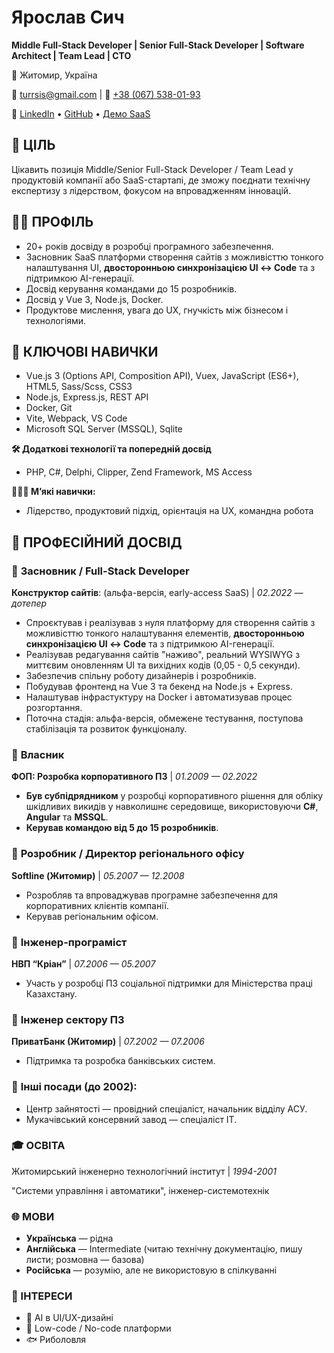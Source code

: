 # **Ярослав Сич**
**Middle Full-Stack Developer | Senior Full-Stack Developer | Software Architect | Team Lead | CTO**

📍 Житомир, Україна

📧 [turrsis@gmail.com](mailto:turrsis@gmail.com) | 📱 [+38 (067) 538-01-93](tel:+380675380193)

🔗 [LinkedIn](https://www.linkedin.com/in/turrsis/) • [GitHub](https://github.com/turrsis) • [Демо SaaS](https://alentena.com)

## **🎯 ЦІЛЬ**

Цікавить позиція Middle/Senior Full-Stack Developer / Team Lead у продуктовій компанії або SaaS-стартапі, де зможу поєднати технічну експертизу з лідерством, фокусом на впровадженням інновацій.

## **👨‍💻 ПРОФІЛЬ**

* 20+ років досвіду в розробці програмного забезпечення.
* Засновник SaaS платформи створення сайтів з можливісттю тонкого налаштування UI, **двосторонньою синхронізацією UI ↔ Code** та з підтримкою AI-генерації.
* Досвід керування командами до 15 розробників.
* Досвід у Vue 3, Node.js, Docker.
* Продуктове мислення, увага до UX, гнучкість між бізнесом і технологіями.

## **🧠 КЛЮЧОВІ НАВИЧКИ**
* Vue.js 3 (Options API, Composition API), Vuex, JavaScript (ES6+), HTML5, Sass/Scss, CSS3
* Node.js, Express.js, REST API
* Docker, Git
* Vite, Webpack, VS Code
* Microsoft SQL Server (MSSQL), Sqlite

**🛠️ Додаткові технології та попередній досвід**
* PHP, C#, Delphi, Clipper, Zend Framework, MS Access

**🧑‍🤝‍🧑 М’які навички:**  
* Лідерство, продуктовий підхід, орієнтація на UX, командна робота 

## **🧾 ПРОФЕСІЙНИЙ ДОСВІД**

### 🚀 **Засновник / Full-Stack Developer**
**Конструктор сайтів**: (альфа-версія, early-access SaaS) | _02.2022 — дотепер_
* Спроєктував і реалізував з нуля платформу для створення сайтів з можливісттю тонкого налаштування елементів, **двосторонньою синхронізацією UI ↔ Code** та з підтримкою AI-генерації.
* Реалізував редагування сайтів "наживо", реальний WYSIWYG з миттєвим оновленням UI та вихідних кодів (0,05 - 0,5 секунди).
* Забезпечив спільну роботу дизайнерів і розробників.
* Побудував фронтенд на Vue 3 та бекенд на Node.js + Express.
* Налаштував інфрастуктуру на Docker і автоматизував процес розгортання.
* Поточна стадія: альфа-версія, обмежене тестування, поступова стабілізація та розвиток функціоналу.

### 🚀 **Власник**
**ФОП: Розробка корпоративного ПЗ** | _01.2009 — 02.2022_
* **Був субпідрядником** у розробці корпоративного рішення для обліку шкідливих викидів у навколишнє середовище, використовуючи **C#**, **Angular** та **MSSQL**.
* **Керував командою від 5 до 15 розробників**.

### 🔹 **Розробник / Директор регіонального офісу**
**Softline (Житомир)** | _05.2007 — 12.2008_
* Розробляв та впроваджував програмне забезпечення для корпоративних клієнтів компанії.
* Керував регіональним офісом.

### 🔹 **Інженер-програміст**
**НВП “Кріан”** | _07.2006 — 05.2007_
* Участь у розробці ПЗ соціальної підтримки для Міністерства праці Казахстану.

### 🔹 **Інженер сектору ПЗ**
**ПриватБанк (Житомир)** | _07.2002 — 07.2006_
* Підтримка та розробка банківських систем.

### 🔹 **Інші посади (до 2002):**
* Центр зайнятості — провідний спеціаліст, начальник відділу АСУ.
* Мукачівський консервний завод — спеціаліст ІТ.

### **🎓 ОСВІТА**
Житомирський інженерно технологічний інститут | _1994-2001_

"Системи управління і автоматики", інженер-системотехнік

### **🌐 МОВИ**
* **Українська** — рідна
* **Англійська** — Intermediate (читаю технічну документацію, пишу листи; розмовна — базова)
* **Російська** — розумію, але не використовую в спілкуванні

### **📎 ІНТЕРЕСИ**
* 🤖 AI в UI/UX-дизайні
* 🧱 Low-code / No-code платформи
* 🐟 Риболовля
